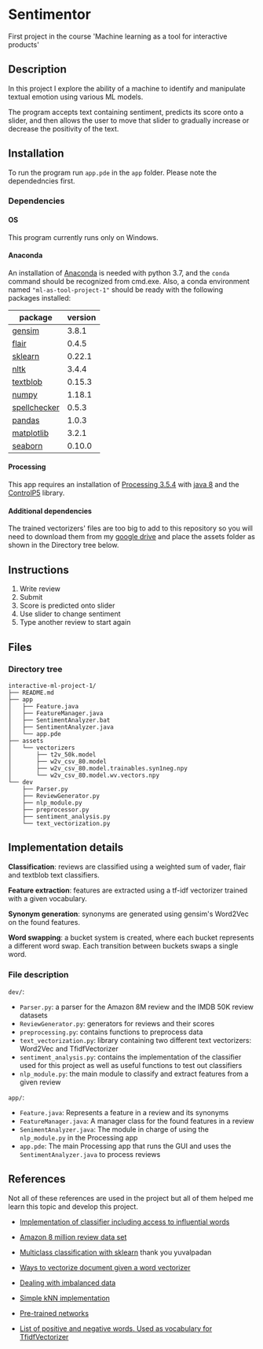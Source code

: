 # Sentimentor
First project in the course 'Machine learning as a tool for interactive products'

Description
-----------

In this project I explore the ability of a machine to identify and manipulate textual emotion using various ML models.

The program accepts text containing sentiment, predicts its score onto a slider, and then allows the user to move that slider to gradually increase or decrease the positivity of the text.


Installation
------------
To run the program run `app.pde` in the `app` folder. Please note the dependedncies first.

### Dependencies
#### OS
This program currently runs only on Windows.
#### Anaconda
An installation of [Anaconda](https://www.anaconda.com/products/individual) 
is needed with python 3.7, and the `conda` command should be recognized from cmd.exe. 
Also, a conda environment named `"ml-as-tool-project-1"` should be ready with
the following packages installed:

| package                                                   | version |
|-----------------------------------------------------------|---------|
| [gensim](https://radimrehurek.com/gensim/)                | 3.8.1   |
| [flair](https://github.com/flairNLP/flair)                | 0.4.5   |
| [sklearn](https://scikit-learn.org/stable/)               | 0.22.1  |
| [nltk](https://www.nltk.org/)                             | 3.4.4   |
| [textblob](https://textblob.readthedocs.io/en/dev/)       | 0.15.3  |
| [numpy](https://numpy.org/)                               | 1.18.1  |
| [spellchecker](https://github.com/barrust/pyspellchecker) | 0.5.3   |
| [pandas](https://pandas.pydata.org/)                      | 1.0.3   |
| [matplotlib](https://matplotlib.org/)                     | 3.2.1   |
| [seaborn](https://seaborn.pydata.org/)                    | 0.10.0  |

#### Processing
This app requires an installation of [Processing 3.5.4](https://processing.org/) with [java 8](https://www.oracle.com/java/technologies/javase-jdk8-downloads.html)
and the [ControlP5](http://www.sojamo.de/libraries/controlP5/) library.

#### Additional dependencies
The trained vectorizers' files are too big to add to this repository so you will need to download
them from my [google drive](
https://drive.google.com/drive/folders/1TCdIGDfix0OMFAbUtn0UaX1T3gYs4jDA?usp=sharing)
and place the assets folder as shown in the Directory tree below.

Instructions
------------

1. Write review
2. Submit
3. Score is predicted onto slider
4. Use slider to change sentiment
5. Type another review to start again

Files
-----
### Directory tree
```
interactive-ml-project-1/
├── README.md
├── app
│   ├── Feature.java
│   ├── FeatureManager.java
│   ├── SentimentAnalyzer.bat
│   ├── SentimentAnalyzer.java
│   └── app.pde
├── assets
│   └── vectorizers
│       ├── t2v_50k.model
│       ├── w2v_csv_80.model
│       ├── w2v_csv_80.model.trainables.syn1neg.npy
│       └── w2v_csv_80.model.wv.vectors.npy
└── dev
    ├── Parser.py
    ├── ReviewGenerator.py
    ├── nlp_module.py
    ├── preprocessor.py
    ├── sentiment_analysis.py
    └── text_vectorization.py
```

Implementation details
----------------------
**Classification**: reviews are classified using a weighted sum of vader, flair and textblob text classifiers.

**Feature extraction**: features are extracted using a tf-idf vectorizer trained with a given vocabulary.

**Synonym generation**:  synonyms are generated using gensim's Word2Vec on the found features.

**Word swapping**: a bucket system is created, where each bucket represents a different word swap. Each transition
between buckets swaps a single word.

### File description
`dev/`:
- `Parser.py`: a parser for the Amazon 8M review and the IMDB 50K review datasets
- `ReviewGenerator.py`: generators for reviews and their scores
- `preprocessing.py`: contains functions to preprocess data
- `text_vectorization.py`: library containing two different text vectorizers: Word2Vec and TfidfVectorizer
- `sentiment_analysis.py`: contains the implementation of the classifier used for this project as well as
                           useful functions to test out classifiers
- `nlp_module.py`: the main module to classify and extract features from a given review


`app/`:
- `Feature.java`: Represents a feature in a review and its synonyms
- `FeatureManager.java`: A manager class for the found features in a review
- `SenimentAnalyzer.java`: The module in charge of using the `nlp_module.py` in the Processing app
- `app.pde`: The main Processing app that runs the GUI and uses the `SentimentAnalyzer.java` to process reviews

References
----------
Not all of these references are used in the project but all of them helped me
learn this topic and develop this project.

- [Implementation of classifier including access to influential words](
https://towardsdatascience.com/basic-binary-sentiment-analysis-using-nltk-c94ba17ae386)

- [Amazon 8 million review data set](
http://snap.stanford.edu/data/web-Movies.html)

- [Multiclass classification with sklearn](
https://towardsdatascience.com/multi-class-text-classification-with-scikit-learn-12f1e60e0a9f)
 thank you yuvalpadan
- [Ways to vectorize document given a word vectorizer](
https://stackoverflow.com/questions/29760935/how-to-get-vector-for-a-sentence-from-the-word2vec-of-tokens-in-sentence)

- [Dealing with imbalanced data](
https://elitedatascience.com/imbalanced-classes)

- [Simple kNN implementation](
https://towardsdatascience.com/knn-using-scikit-learn-c6bed765be75)

- [Pre-trained networks](
https://medium.com/@b.terryjack/nlp-pre-trained-sentiment-analysis-1eb52a9d742c)

- [List of positive and negative words. Used as vocabulary for TfidfVectorizer](
https://www.cs.uic.edu/~liub/FBS/sentiment-analysis.html#lexicon)
